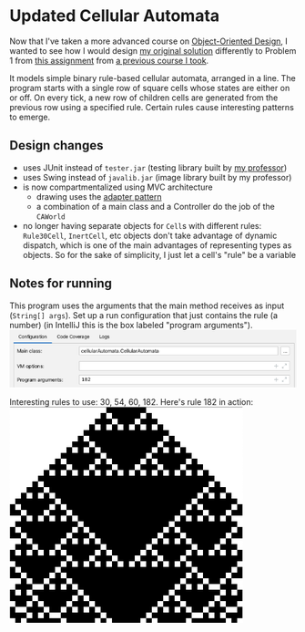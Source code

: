 # Updated Cellular Automata

Now that I've taken a more advanced course on [Object-Oriented Design](https://course.ccs.neu.edu/cs3500/), I wanted to see how I would design [my original solution](https://github.com/rswernofsky/cellular-automata) differently to Problem 1 from [this assignment](https://course.ccs.neu.edu/cs2510a/assignment7.html) from [a previous course I took](https://course.ccs.neu.edu/cs2510a/index.html).

It models simple binary rule-based cellular automata, arranged in a line. The program starts with a single row of square cells whose states are either on or off. On every tick, a new row of children cells are generated from the previous row using a specified rule. Certain rules cause interesting patterns to emerge. 

## Design changes
* uses JUnit instead of `tester.jar` (testing library built by [my professor](https://www.khoury.northeastern.edu/people/benjamin-lerner/))
* uses Swing instead of `javalib.jar` (image library built by my professor)
* is now compartmentalized using MVC architecture
  * drawing uses the [adapter pattern](https://en.wikipedia.org/wiki/Adapter_pattern)
  * a combination of a main class and a Controller do the job of the `CAWorld`
* no longer having separate objects for `Cell`s with different rules: `Rule30Cell`, `InertCell`, etc objects don't take advantage of dynamic dispatch, which is one of the main advantages of representing types as objects. So for the sake of simplicity, I just let a cell's "rule" be a variable

## Notes for running
This program uses the arguments that the main method receives as input (`String[] args`). Set up a run configuration that just contains the rule (a number) (in IntelliJ this is the box labeled "program arguments").
![a screenshot of my run configurations](runConfigurations.png)

Interesting rules to use: 30, 54, 60, 182. Here's rule 182 in action:
![a screenshot of rule 182 in action](182.png)
